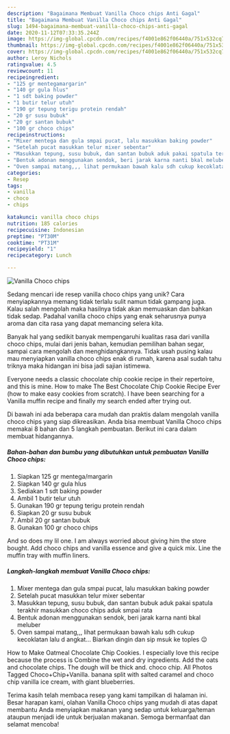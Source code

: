 ```yaml
---
description: "Bagaimana Membuat Vanilla Choco chips Anti Gagal"
title: "Bagaimana Membuat Vanilla Choco chips Anti Gagal"
slug: 1494-bagaimana-membuat-vanilla-choco-chips-anti-gagal
date: 2020-11-12T07:33:35.244Z
image: https://img-global.cpcdn.com/recipes/f4001e862f06440a/751x532cq70/vanilla-choco-chips-foto-resep-utama.jpg
thumbnail: https://img-global.cpcdn.com/recipes/f4001e862f06440a/751x532cq70/vanilla-choco-chips-foto-resep-utama.jpg
cover: https://img-global.cpcdn.com/recipes/f4001e862f06440a/751x532cq70/vanilla-choco-chips-foto-resep-utama.jpg
author: Leroy Nichols
ratingvalue: 4.5
reviewcount: 11
recipeingredient:
- "125 gr mentegamargarin"
- "140 gr gula hlus"
- "1 sdt baking powder"
- "1 butir telur utuh"
- "190 gr tepung terigu protein rendah"
- "20 gr susu bubuk"
- "20 gr santan bubuk"
- "100 gr choco chips"
recipeinstructions:
- "Mixer mentega dan gula smpai pucat, lalu masukkan baking powder"
- "Setelah pucat masukkan telur mixer sebentar"
- "Masukkan tepung, susu bubuk, dan santan bubuk aduk pakai spatula terakhir masukkan choco chips aduk smpai rata"
- "Bentuk adonan menggunakan sendok, beri jarak karna nanti bkal meluber"
- "Oven sampai matang,,, lihat permukaan bawah kalu sdh cukup kecoklatan lalu d angkat... Biarkan dingin dan sip msuk ke toples 😉"
categories:
- Resep
tags:
- vanilla
- choco
- chips

katakunci: vanilla choco chips 
nutrition: 185 calories
recipecuisine: Indonesian
preptime: "PT30M"
cooktime: "PT31M"
recipeyield: "1"
recipecategory: Lunch

---
```



![Vanilla Choco chips](https://img-global.cpcdn.com/recipes/f4001e862f06440a/751x532cq70/vanilla-choco-chips-foto-resep-utama.jpg)

Sedang mencari ide resep vanilla choco chips yang unik? Cara menyiapkannya memang tidak terlalu sulit namun tidak gampang juga. Kalau salah mengolah maka hasilnya tidak akan memuaskan dan bahkan tidak sedap. Padahal vanilla choco chips yang enak seharusnya punya aroma dan cita rasa yang dapat memancing selera kita.

Banyak hal yang sedikit banyak mempengaruhi kualitas rasa dari vanilla choco chips, mulai dari jenis bahan, kemudian pemilihan bahan segar, sampai cara mengolah dan menghidangkannya. Tidak usah pusing kalau mau menyiapkan vanilla choco chips enak di rumah, karena asal sudah tahu triknya maka hidangan ini bisa jadi sajian istimewa.

Everyone needs a classic chocolate chip cookie recipe in their repertoire, and this is mine. How to make The Best Chocolate Chip Cookie Recipe Ever (how to make easy cookies from scratch). I have been searching for a Vanilla muffin recipe and finally my search ended after trying out.


Di bawah ini ada beberapa cara mudah dan praktis dalam mengolah vanilla choco chips yang siap dikreasikan. Anda bisa membuat Vanilla Choco chips memakai 8 bahan dan 5 langkah pembuatan. Berikut ini cara dalam membuat hidangannya.

<!--inarticleads1-->

##### Bahan-bahan dan bumbu yang dibutuhkan untuk pembuatan Vanilla Choco chips:

1. Siapkan 125 gr mentega/margarin
1. Siapkan 140 gr gula hlus
1. Sediakan 1 sdt baking powder
1. Ambil 1 butir telur utuh
1. Gunakan 190 gr tepung terigu protein rendah
1. Siapkan 20 gr susu bubuk
1. Ambil 20 gr santan bubuk
1. Gunakan 100 gr choco chips


And so does my lil one. I am always worried about giving him the store bought. Add choco chips and vanilla essence and give a quick mix. Line the muffin tray with muffin liners. 

<!--inarticleads2-->

##### Langkah-langkah membuat Vanilla Choco chips:

1. Mixer mentega dan gula smpai pucat, lalu masukkan baking powder
1. Setelah pucat masukkan telur mixer sebentar
1. Masukkan tepung, susu bubuk, dan santan bubuk aduk pakai spatula terakhir masukkan choco chips aduk smpai rata
1. Bentuk adonan menggunakan sendok, beri jarak karna nanti bkal meluber
1. Oven sampai matang,,, lihat permukaan bawah kalu sdh cukup kecoklatan lalu d angkat... Biarkan dingin dan sip msuk ke toples 😉


How to Make Oatmeal Chocolate Chip Cookies. I especially love this recipe because the process is Combine the wet and dry ingredients. Add the oats and chocolate chips. The dough will be thick and. choco chip. All Photos Tagged Choco+Chip+Vanilla. banana split with salted caramel and choco chip vanilla ice cream, with giant blueberries. 

Terima kasih telah membaca resep yang kami tampilkan di halaman ini. Besar harapan kami, olahan Vanilla Choco chips yang mudah di atas dapat membantu Anda menyiapkan makanan yang sedap untuk keluarga/teman ataupun menjadi ide untuk berjualan makanan. Semoga bermanfaat dan selamat mencoba!
